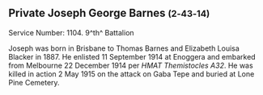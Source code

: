 ## Private Joseph George Barnes <small>(2‑43‑14)</small>

Service Number: 1104. 9^th^ Battalion 

Joseph was born in Brisbane to Thomas Barnes and Elizabeth Louisa Blacker in 1887. He enlisted 11 September 1914 at Enoggera and embarked from Melbourne 22 December 1914 per *HMAT Themistocles A32*. He was killed in action 2 May 1915 on the attack on Gaba Tepe and buried at Lone Pine Cemetery.
